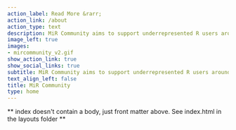 ```yaml
---
action_label: Read More &rarr;
action_link: /about
action_type: text
description: MiR Community aims to support underrepresented R users around the world.
image_left: true
images:
- mircommunity_v2.gif
show_action_link: true
show_social_links: true
subtitle: MiR Community aims to support underrepresented R users around the world.
text_align_left: false
title: MiR Community 
type: home
---
```


** index doesn't contain a body, just front matter above.
See index.html in the layouts folder **
